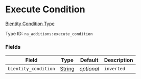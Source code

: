# Execute Condition
[Bientity Condition Type](../bientity_condition_types.md)

Type ID: `ra_additions:execute_condition`
### Fields
Field | Type | Default | Description
------|------|---------|-------------
`bientity_condition` | [String](../data_types/string.md) | _optional_ | `inverted` | [Boolean](../data_types/boolean.md) | false | 
